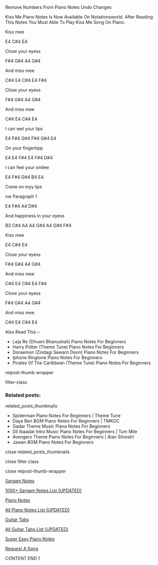
Remove Numbers From Piano Notes
Undo Changes

Kiss Me Piano Notes Is Now Available On Notationsworld. After Reading This Notes You Must Able To Play Kiss Me Song On Piano.

Kiss mee

E4 C#4 E4

Close your eyess

F#4 G#4 A4 G#4

And miss mee

C#4 E4 C#4 E4 F#4

Close your eyess

F#4 G#4 A4 G#4

And miss mee

C#4 E4 C#4 E4

I can wet your lips

E4 F#4 G#4 F#4 G#4 E4

On your fingertipp

E4 E4 F#4 E4 F#4 D#4

I can feel your smilee

E4 F#4 G#4 B4 E4

Come on myy lips

nw Paragraph 1

E4 F#4 A4 D#4

And happiness in your eyess

B3 C#4 A4 A4 G#4 A4 G#4 F#4

Kiss mee

E4 C#4 E4

Close your eyess

F#4 G#4 A4 G#4

And miss mee

C#4 E4 C#4 E4 F#4

Close your eyess

F#4 G#4 A4 G#4

And miss mee

C#4 E4 C#4 E4

Also Read This :-

* Leja Re (Dhvani Bhanushali) Piano Notes For Beginners
* Harry Potter (Theme Tune) Piano Notes For Beginners
* Doraemon (Zindagi Sawarn Doon) Piano Notes For Beginners
* Iphone Ringtone Piano Notes For Beginners
* Pirates Of The Caribbean (Theme Tune) Piano Notes For Beginners

relpost-thumb-wrapper

filter-class

### Related posts:

related_posts_thumbnails

* Spiderman Piano Notes For Beginners | Theme Tune
* Daya Ben BGM Piano Notes For Beginners | TMKOC
* Gadar Theme Music Piano Notes For Beginners
* Dil Ibaadat Intro Music Piano Notes For Beginners | Tum Mile
* Avengers Theme Piano Notes For Beginners | Alan Silvestri
* Jawan BGM Piano Notes For Beginners

close related_posts_thumbnails

close filter class

close relpost-thumb-wrapper

[Sargam Notes](https://www.notationsworld.com/sargam-notes.html)

[1000+ Sargam Notes List (UPDATED)](https://www.notationsworld.com/all-songs-list-sargam-notes.html)

[Piano Notes](https://www.notationsworld.com/piano-notes.html)

[All Piano Notes List (UPDATED)](https://www.notationsworld.com/all-songs-list-piano-notes.html)

[Guitar Tabs](https://www.notationsworld.com/guitar-tabs.html)

[All Guitar Tabs List (UPDATED)](https://www.notationsworld.com/all-songs-list-guitar-tabs.html)

[Super Easy Piano Notes](https://studywall.in/)

[Request A Song](https://www.notationsworld.com/request-a-song.html)

CONTENT END 1

